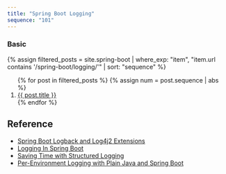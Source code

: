 ```yaml
---
title: "Spring Boot Logging"
sequence: "101"
---
```


### Basic

{%
assign filtered_posts = site.spring-boot |
where_exp: "item", "item.url contains '/spring-boot/logging/'" |
sort: "sequence"
%}
<ol>
    {% for post in filtered_posts %}
    {% assign num = post.sequence | abs %}
    <li>
        <a href="{{ post.url }}">{{ post.title }}</a>
    </li>
    {% endfor %}
</ol>

## Reference

- [Spring Boot Logback and Log4j2 Extensions](https://www.baeldung.com/spring-boot-logback-log4j2)
- [Logging In Spring Boot](https://reflectoring.io/springboot-logging/)
- [Saving Time with Structured Logging](https://reflectoring.io/structured-logging/)
- [Per-Environment Logging with Plain Java and Spring Boot](https://reflectoring.io/profile-specific-logging-spring-boot/)

